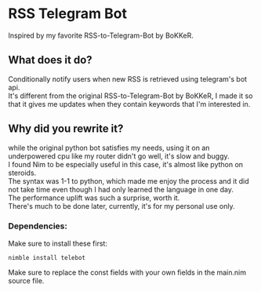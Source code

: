 # RSS Telegram Bot
 Inspired by my favorite RSS-to-Telegram-Bot by BoKKeR.
 

## What does it do?
 Conditionally notify users when new RSS is retrieved using telegram's bot api. \
 It's different from the original RSS-to-Telegram-Bot by BoKKeR, I made it so that it gives me updates when they contain keywords that I'm interested in.

## Why did you rewrite it?
 while the original python bot satisfies my needs, using it on an underpowered cpu like my router didn't go well, it's slow and buggy. \
 I found Nim to be especially useful in this case, it's almost like python on steroids. \
 The syntax was 1-1 to python, which made me enjoy the process and it did not take time even though I had only learned the language in one day. \
 The performance uplift was such a surprise, worth it. \
 There's much to be done later, currently, it's for my personal use only.

### Dependencies:
Make sure to install these first:
```
nimble install telebot 
```
Make sure to replace the const fields with your own fields in the main.nim source file.
